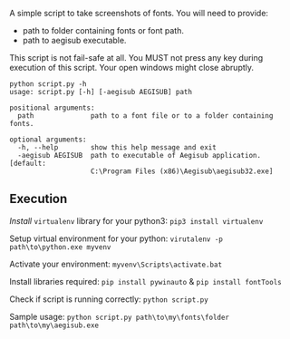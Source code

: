 A simple script to take screenshots of fonts.
You will need to provide:
 - path to folder containing fonts or font path.
 - path to aegisub executable.

This script is not fail-safe at all. You MUST not press any key during
execution of this script. Your open windows might close abruptly.

```
python script.py -h
usage: script.py [-h] [-aegisub AEGISUB] path

positional arguments:
  path              path to a font file or to a folder containing fonts.

optional arguments:
  -h, --help        show this help message and exit
  -aegisub AEGISUB  path to executable of Aegisub application. [default:
                    C:\Program Files (x86)\Aegisub\aegisub32.exe]
```

## Execution

*Install* `virtualenv` library for your python3: `pip3 install virtualenv`

Setup virtual environment for your python: `virutalenv -p path\to\python.exe myvenv`

Activate your environment: `myvenv\Scripts\activate.bat`

Install libraries required: `pip install pywinauto` & `pip install fontTools`

Check if script is running correctly: `python script.py`

Sample usage: `python script.py path\to\my\fonts\folder path\to\my\aegisub.exe`
